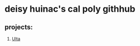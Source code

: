 # deisy huinac's cal poly githhub
## projects:

1. [Ulta](https://github.com/dxxisy/deisyhuinac/blob/main/Project%205_6%2C%20project%203100%20ulta%20quartiles.ipynb%20-%20Colaboratory.pdf)
